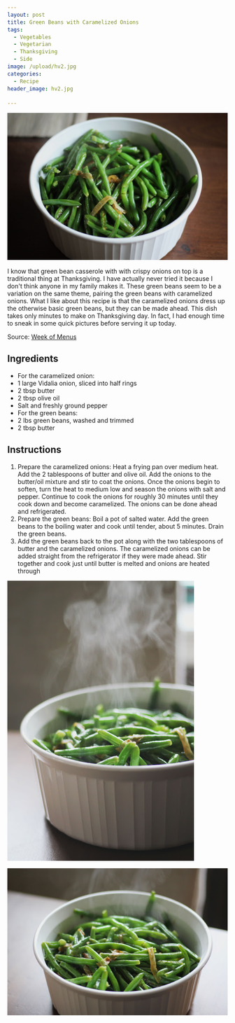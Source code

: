 ```yaml
---
layout: post
title: Green Beans with Caramelized Onions
tags:
  - Vegetables
  - Vegetarian
  - Thanksgiving
  - Side
image: /upload/hv2.jpg
categories:
  - Recipe
header_image: hv2.jpg

---
```


![Image of Green Beans with Caramelized Onions.](/upload/hv2.jpg)

I know that green bean casserole with with crispy onions on top is a traditional thing at Thanksgiving. I have actually never tried it because I don't think anyone in my family makes it. These green beans seem to be a variation on the same theme, pairing the green beans with caramelized onions. What I like about this recipe is that the caramelized onions dress up the otherwise basic green beans, but they can be made ahead. This dish takes only minutes to make on Thanksgiving day. In fact, I had enough time to sneak in some quick pictures before serving it up today.  
  

  
  
  
Source: [Week of Menus](http://weekofmenus.blogspot.com/2009/11/green-beans-with-caramelized-onions.html)

## Ingredients

- For the caramelized onion:
- 1 large Vidalia onion, sliced into half rings
- 2 tbsp butter
- 2 tbsp olive oil
- Salt and freshly ground pepper
- For the green beans:
- 2 lbs green  beans, washed and trimmed
- 2 tbsp butter

## Instructions

1. Prepare the caramelized onions: Heat a frying pan over medium heat. Add the 2 tablespoons of butter and olive oil. Add the onions to the butter/oil mixture and stir to coat the onions. Once the onions begin to soften, turn the heat to medium low and season the onions with salt and pepper. Continue to cook the onions for roughly 30 minutes until they cook down and become caramelized. The onions can be done ahead and refrigerated.
1. Prepare the green beans: Boil a pot of salted water. Add the green beans to the boiling water and cook until tender, about 5 minutes. Drain the green beans. 
1. Add the green beans back to the pot along with the two tablespoons of butter and the caramelized onions. The caramelized onions can be added straight from the refrigerator if they were made ahead. Stir together and cook just until butter is melted and onions are heated through





![Image of Green Beans with Caramelized Onions.](/upload/hv3.jpg)

![Image of Green Beans with Caramelized Onions.](/upload/1.jpg)